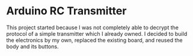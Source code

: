 # Arduino RC Transmitter

This project started because I was not completely able to decrypt the protocol of a simple transmitter which I already owned. I decided to build the electronics by my own, replaced the existing board, and reused the body and its buttons.
